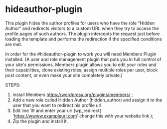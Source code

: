# hideauthor-plugin
This plugin hides the author profiles for users who have the role "Hidden Author" and redirects visitors to a custom URL when they try to access the profile pages of such authors. The plugin intercepts the request just before loading the template and performs the redirection if the specified conditions are met.

In order for the #hideauthor-plugin to work you will need Members Plugin installed. (A user and role management plugin that puts you in full control of your site's permissions. Members plugin allows you to edit your roles and their capabilities, clone existing roles, assign multiple roles per user, block post content, or even make your site completely private.)

STEPS:
1. Install Members https://wordpress.org/plugins/members/ ;
2. Add a new role called Hidden Author (hidden_author) and assign it to the user that you want to redirect his profile url.
3. Edit line 19 and enter your url (wp_redirect( 'https://wwww.exampleurl.com' change this with your website link );
4. Zip the plugin and install it.

   

